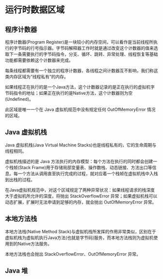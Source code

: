 # 运行时数据区域
## 程序计数器
程序计数器(Program Register)是一块较小的内存空间，可以看作是当前线程所执行的字节码的行号指示器。字节码解释器工作时就是通过改变这个计数器的值来选取下一条需要执行的字节码指令，分支、循环、跳转、异常处理、线程恢复等基础功能都需要依赖这个计数器来完成。

每条线程都需要有一个独立的程序计数器，各线程之间计数器互不影响，我们称这类内存区域为“线程私有”的内存。

如果线程正在执行的是一个Java方法，这个计数器记录的是正在执行的虚拟机字节码指令的地址；如果正在执行的是Native方法，这个计数器则为空(Undefined)。

此区域是唯一一个在 Java 虚拟机规范中没有规定任何 OutOfMemoryError 情况的区域。

## Java 虚拟机栈
Java 虚拟机栈(Java Virtual Machine Stacks)也是线程私有的，它的生命周期与线程相同。

虚拟机栈描述的是 Java 方法执行的内存模型：每个方法在执行的同时都会创建一个栈帧(Stack Frame)用于存储局部变量表、操作数栈、动态链接、方法出口等信息。每一个方法从调用直至执行完成的过程，就对应着一个栈帧在虚拟机栈中入栈到出栈的过程。

在Java虚拟机规范中，对这个区域规定了两种异常状况：如果线程请求的栈深度大于虚拟机所允许的深度，将抛出 StackOverflowError 异常；如果虚拟机栈可以动态扩展，扩展时无法申请到足够的内存，就会抛出 OutOfMemoryError 异常。

## 本地方法栈
本地方法栈(Native Method Stack)与虚拟机栈所发挥的作用非常类似，区别在于虚拟机栈为虚拟机执行Java方法(也就是字节码)服务，而本地方法栈则为虚拟机使用到的Native方法服务。

本地方法栈也会抛出 StackOverflowError、OutOfMemoryError 异常。

## Java 堆